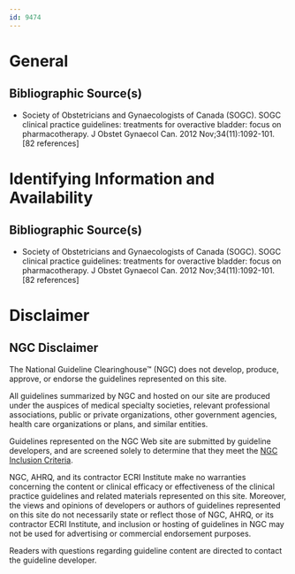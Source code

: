 ```yaml
---
id: 9474
---
```


# General

## Bibliographic Source(s)

- Society of Obstetricians and Gynaecologists of Canada (SOGC). SOGC clinical practice guidelines: treatments for overactive bladder: focus on pharmacotherapy. J Obstet Gynaecol Can. 2012 Nov;34(11):1092-101. [82 references]

# Identifying Information and Availability

## Bibliographic Source(s)

- Society of Obstetricians and Gynaecologists of Canada (SOGC). SOGC clinical practice guidelines: treatments for overactive bladder: focus on pharmacotherapy. J Obstet Gynaecol Can. 2012 Nov;34(11):1092-101. [82 references]

# Disclaimer

## NGC Disclaimer

The National Guideline Clearinghouse™ (NGC) does not develop, produce, approve, or endorse the guidelines represented on this site.

All guidelines summarized by NGC and hosted on our site are produced under the auspices of medical specialty societies, relevant professional associations, public or private organizations, other government agencies, health care organizations or plans, and similar entities.

Guidelines represented on the NGC Web site are submitted by guideline developers, and are screened solely to determine that they meet the [NGC Inclusion Criteria](/help-and-about/summaries/inclusion-criteria).

NGC, AHRQ, and its contractor ECRI Institute make no warranties concerning the content or clinical efficacy or effectiveness of the clinical practice guidelines and related materials represented on this site. Moreover, the views and opinions of developers or authors of guidelines represented on this site do not necessarily state or reflect those of NGC, AHRQ, or its contractor ECRI Institute, and inclusion or hosting of guidelines in NGC may not be used for advertising or commercial endorsement purposes.

Readers with questions regarding guideline content are directed to contact the guideline developer.

